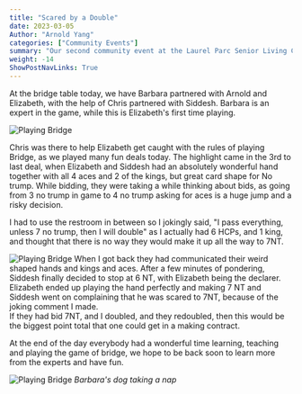 ```yaml
---
title: "Scared by a Double"
date: 2023-03-05
Author: "Arnold Yang"
categories: ["Community Events"]
summary: "Our second community event at the Laurel Parc Senior Living Center. Dodged a grand slam bid today by saying too much."
weight: -14
ShowPostNavLinks: True
---
```


At the bridge table today, we have Barbara partnered with Arnold and Elizabeth, with the help of Chris partnered with Siddesh. Barbara is an expert in the game, while this is Elizabeth's first time playing.

![Playing Bridge](/uploads/3-5-2023-event/IMG_8216.jpg)

Chris was there to help Elizabeth get caught with the rules of playing Bridge, as we played many fun deals today. The highlight came in the 3rd to last deal, when Elizabeth and Siddesh had an absolutely wonderful hand together with all 4 aces and 2 of the kings, but great card shape for No trump. While bidding, they were taking a while thinking about bids, as going from 3 no trump in game to 4 no trump asking for aces is a huge jump and a risky decision. 

I had to use the restroom in between so I jokingly said, "I pass everything, unless 7 no trump, then I will double" as I actually had 6 HCPs, and 1 king, and thought that there is no way they would make it up all the way to 7NT. 

![Playing Bridge](/uploads/3-5-2023-event/IMG_8215.jpg)
When I got back they had communicated their weird shaped hands and kings and aces. After a few minutes of pondering, Siddesh finally decided to stop at 6 NT, with Elizabeth being the declarer. Elizabeth ended up playing the hand perfectly and making 7 NT and Siddesh went on complaining that he was scared to 7NT, because of the joking comment I made. \
If they had bid 7NT, and I doubled, and they redoubled, then this would be the biggest point total that one could get in a making contract.

At the end of the day everybody had a wonderful time learning, teaching and playing the game of bridge, we hope to be back soon to learn more from the experts and have fun.

![Playing Bridge](/uploads/3-5-2023-event/IMG_9412.jpg)
*Barbara's dog taking a nap*
